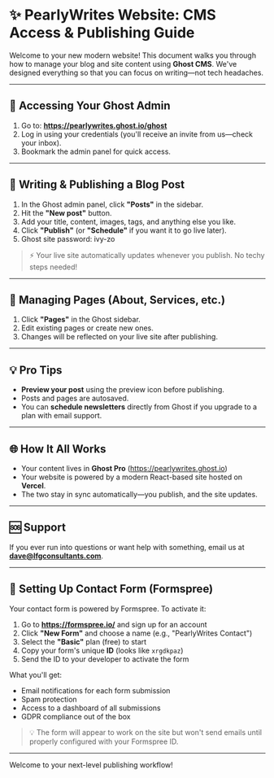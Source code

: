 # ✨ PearlyWrites Website: CMS Access & Publishing Guide

Welcome to your new modern website! This document walks you through how to manage your blog and site content using **Ghost CMS**. We've designed everything so that you can focus on writing—not tech headaches.

---

## 🔐 Accessing Your Ghost Admin

1. Go to: **https://pearlywrites.ghost.io/ghost**
2. Log in using your credentials (you'll receive an invite from us—check your inbox).
3. Bookmark the admin panel for quick access.

---

## 📝 Writing & Publishing a Blog Post

1. In the Ghost admin panel, click **"Posts"** in the sidebar.
2. Hit the **"New post"** button.
3. Add your title, content, images, tags, and anything else you like.
4. Click **"Publish"** (or **"Schedule"** if you want it to go live later).
5. Ghost site password: ivy-zo
> ⚡ Your live site automatically updates whenever you publish. No techy steps needed!

---

## 📂 Managing Pages (About, Services, etc.)

1. Click **"Pages"** in the Ghost sidebar.
2. Edit existing pages or create new ones.
3. Changes will be reflected on your live site after publishing.

---

## 💡 Pro Tips

- **Preview your post** using the preview icon before publishing.
- Posts and pages are autosaved.
- You can **schedule newsletters** directly from Ghost if you upgrade to a plan with email support.

---

## 🌐 How It All Works

- Your content lives in **Ghost Pro** (https://pearlywrites.ghost.io)
- Your website is powered by a modern React-based site hosted on **Vercel**.
- The two stay in sync automatically—you publish, and the site updates.

---

## 🆘 Support

If you ever run into questions or want help with something, email us at **dave@lfgconsultants.com**.

---

## 📨 Setting Up Contact Form (Formspree)

Your contact form is powered by Formspree. To activate it:

1. Go to **https://formspree.io/** and sign up for an account
2. Click **"New Form"** and choose a name (e.g., "PearlyWrites Contact")
3. Select the **"Basic"** plan (free) to start
4. Copy your form's unique **ID** (looks like `xrgdkpaz`)
5. Send the ID to your developer to activate the form

What you'll get:
- Email notifications for each form submission
- Spam protection
- Access to a dashboard of all submissions
- GDPR compliance out of the box

> 💡 The form will appear to work on the site but won't send emails until properly configured with your Formspree ID.

---

Welcome to your next-level publishing workflow!